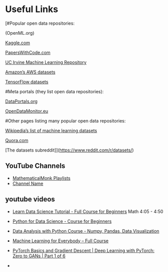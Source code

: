 # Useful Links


[#Popular open data repositories:

(OpenML.org)

[Kaggle.com](https://www.kaggle.com/datasets)

[PapersWithCode.com](https://paperswithcode.com/datasets)

[UC Irvine Machine Learning Repository](https://archive.ics.uci.edu/)

[Amazon’s AWS datasets](https://registry.opendata.aws/)

[TensorFlow datasets](https://www.tensorflow.org/datasets)

#Meta portals (they list open data repositories):

[DataPortals.org](https://dataportals.org/)

[OpenDataMonitor.eu](https://opendatamonitor.eu/frontend/web/index.php?r=dashboard%2Findex)

#Other pages listing many popular open data repositories:

[Wikipedia’s list of machine learning datasets](https://en.wikipedia.org/wiki/List_of_datasets_for_machine_learning_research)

[Quora.com](https://www.quora.com/Where-can-I-find-large-datasets-open-to-the-public)

[The datasets subreddit]](https://www.reddit.com/r/datasets/)

## YouTube Channels

- [MathematicalMonk Playlists](https://www.youtube.com/user/mathematicalmonk/playlists)
- [Channel Name](https://www.youtube.com/channel/UCJINtWke3-FMz2WuEltWDVQ/)

## youtube videos

- [Learn Data Science Tutorial - Full Course for Beginners](https://www.youtube.com/watch?v=ua-CiDNNj30&list=PLWKjhJtqVAblQe2CCWqV4Zy3LY01Z8aF1)  Math 4:05 - 4:50
 - [Python for Data Science - Course for Beginners](https://www.youtube.com/watch?v=LHBE6Q9XlzI&list=PLWKjhJtqVAblQe2CCWqV4Zy3LY01Z8aF1&index=3)
- [ Data Analysis with Python Course - Numpy, Pandas, Data Visualization](https://www.youtube.com/watch?v=GPVsHOlRBBI&list=PLWKjhJtqVAblQe2CCWqV4Zy3LY01Z8aF1&index=4)
- [ Machine Learning for Everybody – Full Course](https://www.youtube.com/watch?v=i_LwzRVP7bg&list=PLWKjhJtqVAblStefaz_YOVpDWqcRScc2s)
- [ PyTorch Basics and Gradient Descent | Deep Learning with PyTorch: Zero to GANs | Part 1 of 6](https://www.youtube.com/watch?v=5ioMqzMRFgM&list=PLWKjhJtqVAbm5dir5TLEy2aZQMG7cHEZp)



 
- 
